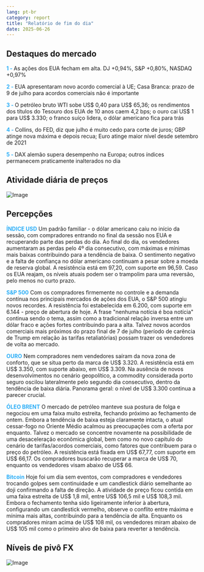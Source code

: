 ```yaml
---
lang: pt-br
category: report
title: "Relatório de fim do dia"
date: 2025-06-26
---
```



<h2>Destaques do mercado</h2>
<strong style="color: #2caef7;">1 - </strong> As ações dos EUA fecham em alta. DJ +0,94%, S&P +0,80%, NASDAQ +0,97%

<strong style="color: #2caef7;">2 - </strong> EUA apresentaram novo acordo comercial à UE; Casa Branca: prazo de 9 de julho para acordos comerciais não é importante


<strong style="color: #2caef7;">3 - </strong> O petróleo bruto WTI sobe US$ 0,40 para US$ 65,36; os rendimentos dos títulos do Tesouro dos EUA de 10 anos caem 4,2 bps; o ouro cai US$ 1 para US$ 3.330; o franco suíço lidera, o dólar americano fica para trás

<strong style="color: #2caef7;">4 - </strong> Collins, do FED, diz que julho é muito cedo para corte de juros; GBP atinge nova máxima e depois recua; Euro atinge maior nível desde setembro de 2021

<strong style="color: #2caef7;">5 - </strong> DAX alemão supera desempenho na Europa; outros índices permanecem praticamente inalterados no dia



<h2>Atividade diária de preços</h2>
<img src="https://markleighedu.github.io/img/Jun-2025/26-Jun-2025/price.jpg" alt="Image"/>

<h2>Percepções</h2>
<strong style="color: #2caef7;">ÍNDICE USD</strong> Um padrão familiar - o dólar americano caiu no início da sessão, com compradores entrando no final da sessão nos EUA e recuperando parte das perdas do dia. Ao final do dia, os vendedores aumentaram as perdas pelo 4º dia consecutivo, com máximas e mínimas mais baixas contribuindo para a tendência de baixa. O sentimento negativo e a falta de confiança no dólar americano continuam a pesar sobre a moeda de reserva global. A resistência está em 97,20, com suporte em 96,59. Caso os EUA reajam, os níveis atuais podem ser o trampolim para uma reversão, pelo menos no curto prazo.

<strong style="color: #2caef7;">S&P 500</strong> Com os compradores firmemente no controle e a demanda contínua nos principais mercados de ações dos EUA, o S&P 500 atingiu novos recordes. A resistência foi estabelecida em 6.200, com suporte em 6.144 - preço de abertura de hoje. A frase "nenhuma notícia é boa notícia" continua sendo o tema, assim como a tradicional relação inversa entre um dólar fraco e ações fortes contribuindo para a alta. Talvez novos acordos comerciais mais próximos do prazo final de 7 de julho (período de carência de Trump em relação às tarifas retaliatórias) possam trazer os vendedores de volta ao mercado.

<strong style="color: #2caef7;">OURO</strong> Nem compradores nem vendedores saíram da nova zona de conforto, que se situa perto da marca de US$ 3.320. A resistência está em US$ 3.350, com suporte abaixo, em US$ 3.309. Na ausência de novos desenvolvimentos no cenário geopolítico, a commodity considerada porto seguro oscilou lateralmente pelo segundo dia consecutivo, dentro da tendência de baixa diária. Panorama geral: o nível de US$ 3.300 continua a parecer crucial.

<strong style="color: #2caef7;">ÓLEO BRENT</strong> O mercado de petróleo manteve sua postura de folga e negociou em uma faixa muito estreita, fechando próximo ao fechamento de ontem. Embora a tendência de baixa esteja claramente intacta, o atual cessar-fogo no Oriente Médio acalmou as preocupações com a oferta por enquanto. Talvez o mercado se concentre novamente na possibilidade de uma desaceleração econômica global, bem como no novo capítulo do cenário de tarifas/acordos comerciais, como fatores que contribuem para o preço do petróleo. A resistência está fixada em US$ 67,77, com suporte em US$ 66,17. Os compradores buscarão recuperar a marca de US$ 70, enquanto os vendedores visam abaixo de US$ 66.

<strong style="color: #2caef7;">Bitcoin</strong> Hoje foi um dia sem eventos, com compradores e vendedores trocando golpes sem continuidade e um candlestick diário semelhante ao doji confirmando a falta de direção. A atividade de preço ficou contida em uma faixa estreita de US$ 1,8 mil, entre US$ 106,5 mil e US$ 108,3 mil. Embora o fechamento tenha sido ligeiramente inferior à abertura, configurando um candlestick vermelho, observe o conflito entre máxima e mínima mais altas, contribuindo para a tendência de alta. Enquanto os compradores miram acima de US$ 108 mil, os vendedores miram abaixo de US$ 105 mil como o primeiro alvo de baixa para reverter a tendência.



<h2>Níveis de pivô FX</h2>
<img src="https://markleighedu.github.io/img/Jun-2025/26-Jun-2025/pivot.jpg" alt="Image"/>